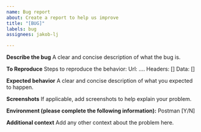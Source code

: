 ```yaml
---
name: Bug report
about: Create a report to help us improve
title: "[BUG]"
labels: bug
assignees: jakob-lj

---
```


**Describe the bug**
A clear and concise description of what the bug is.

**To Reproduce**
Steps to reproduce the behavior:
Url: ....
Headers: []
Data: []

**Expected behavior**
A clear and concise description of what you expected to happen.

**Screenshots**
If applicable, add screenshots to help explain your problem.

**Environment (please complete the following information):**
Postman [Y/N]

**Additional context**
Add any other context about the problem here.
